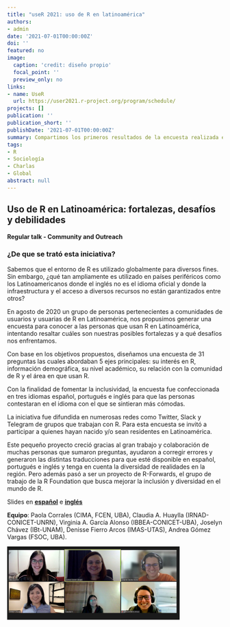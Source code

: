 ```yaml
---
title: "useR 2021: uso de R en latinoamérica"
authors: 
- admin
date: '2021-07-01T00:00:00Z'
doi: ''
featured: no
image:
  caption: 'credit: diseño propio'
  focal_point: ''
  preview_only: no
links:
- name: UseR
  url: https://user2021.r-project.org/program/schedule/
projects: []
publication: ''
publication_short: ''
publishDate: '2021-07-01T00:00:00Z'
summary: Compartimos los primeros resultados de la encuesta realizada en 2020 sobre el uso de R en Latinoamérica
tags:
- R
- Sociología
- Charlas
- Global
abstract: null
---
```



## Uso de R en Latinoamérica: fortalezas, desafíos y debilidades

__Regular talk - Community and Outreach__

### **¿De que se trató esta iniciativa?**

Sabemos que el entorno de R es utilizado globalmente para diversos fines. Sin embargo, ¿qué tan ampliamente es utilizado en países periféricos como los Latinoamericanos donde el inglés no es el idioma oficial y donde la infraestructura y el  acceso a diversos recursos no están garantizados entre otros? 

En agosto de 2020 un grupo de personas pertenecientes a comunidades de usuarios y usuarias de R en Latinoamérica, nos propusimos generar una encuesta para conocer a las personas que usan R en Latinoamérica, intentando resaltar cuáles son nuestras posibles fortalezas y a qué desafíos nos enfrentamos. 

Con base en los objetivos propuestos, diseñamos una encuesta de 31 preguntas las cuales abordaban 5 ejes principales: su interés en R, información demográfica, su nivel académico, su relación con la comunidad de R y el área en que usan R. 

Con la finalidad de fomentar la inclusividad, la encuesta fue confeccionada en tres idiomas español, portugués e inglés para que las personas contestaran en el idioma con el que se sintieran más cómodas. 

La iniciativa fue difundida en numerosas redes como Twitter, Slack y Telegram de grupos que trabajan con R. Para esta encuesta se invitó a participar a quienes hayan nacido y/o sean residentes en Latinoamérica. 

Este pequeño proyecto creció gracias al gran trabajo y colaboración de muchas personas que sumaron preguntas, ayudaron a corregir errores y generaron las distintas traducciones para que esté disponible en español, portugués e inglés y tenga en cuenta la diversidad de realidades en la región. 
Pero además pasó a ser un proyecto de R-Forwards, el grupo de trabajo de la R Foundation que busca mejorar la inclusión y diversidad en el mundo de R.



Slides en [**español**](https://encuesta-user2021-es.netlify.app/#1) e  [**inglés**](https://encuesta-user2021-en.netlify.app/#1)


**Equipo**:
Paola Corrales (CIMA, FCEN, UBA), 
Claudia A. Huaylla (IRNAD-CONICET-UNRN),
Virginia A. García Alonso (IBBEA-CONICET-UBA),
Joselyn Chávez (IBt-UNAM),
Denisse Fierro Arcos (IMAS-UTAS),
Andrea Gómez Vargas (FSOC, UBA).



<img src="images/equipo.jpg" alt="" width="80%"/>




